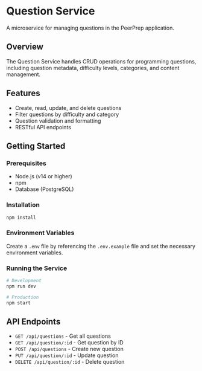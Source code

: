 # Question Service

A microservice for managing questions in the PeerPrep application.

## Overview

The Question Service handles CRUD operations for programming questions, including question metadata, difficulty levels, categories, and content management.

## Features

- Create, read, update, and delete questions
- Filter questions by difficulty and category
- Question validation and formatting
- RESTful API endpoints

## Getting Started

### Prerequisites

- Node.js (v14 or higher)
- npm
- Database (PostgreSQL)

### Installation

```bash
npm install
```

### Environment Variables

Create a `.env` file by referencing the `.env.example` file and set the necessary environment variables.

### Running the Service

```bash
# Development
npm run dev

# Production
npm start
```

## API Endpoints

- `GET /api/questions` - Get all questions
- `GET /api/question/:id` - Get question by ID
- `POST /api/questions` - Create new question
- `PUT /api/question/:id` - Update question
- `DELETE /api/question/:id` - Delete question